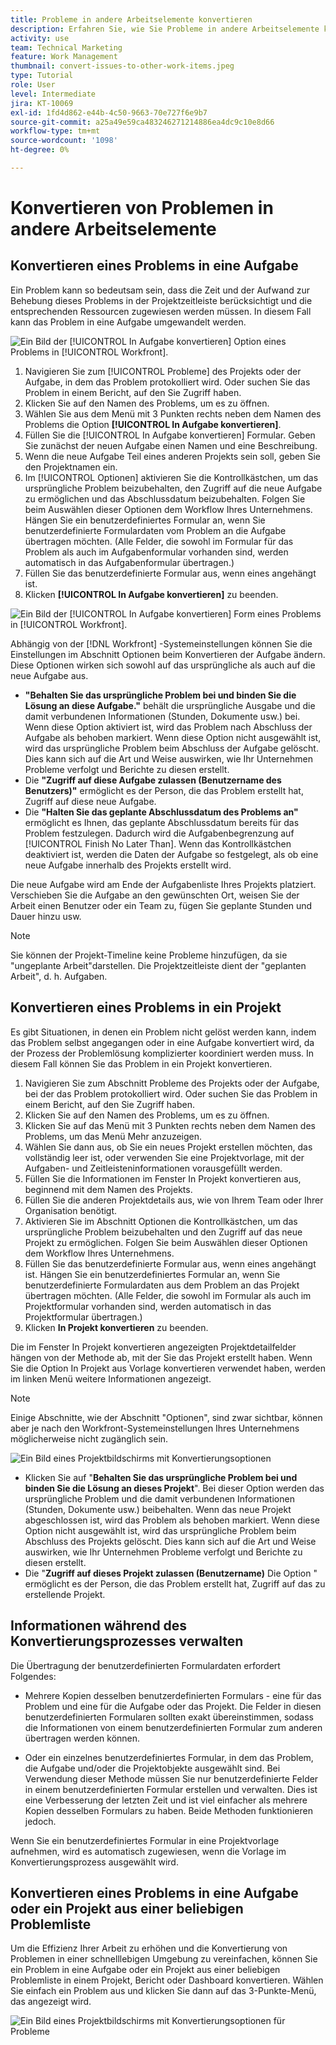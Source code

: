 ```yaml
---
title: Probleme in andere Arbeitselemente konvertieren
description: Erfahren Sie, wie Sie Probleme in andere Arbeitselemente konvertieren.
activity: use
team: Technical Marketing
feature: Work Management
thumbnail: convert-issues-to-other-work-items.jpeg
type: Tutorial
role: User
level: Intermediate
jira: KT-10069
exl-id: 1fd4d862-e44b-4c50-9663-70e727f6e9b7
source-git-commit: a25a49e59ca483246271214886ea4dc9c10e8d66
workflow-type: tm+mt
source-wordcount: '1098'
ht-degree: 0%

---
```


# Konvertieren von Problemen in andere Arbeitselemente

## Konvertieren eines Problems in eine Aufgabe

Ein Problem kann so bedeutsam sein, dass die Zeit und der Aufwand zur Behebung dieses Problems in der Projektzeitleiste berücksichtigt und die entsprechenden Ressourcen zugewiesen werden müssen. In diesem Fall kann das Problem in eine Aufgabe umgewandelt werden.

![Ein Bild der [!UICONTROL In Aufgabe konvertieren] Option eines Problems in [!UICONTROL Workfront].](assets/15-convert-issue-to-task-menu-option.png)

1. Navigieren Sie zum [!UICONTROL Probleme] des Projekts oder der Aufgabe, in dem das Problem protokolliert wird. Oder suchen Sie das Problem in einem Bericht, auf den Sie Zugriff haben.
1. Klicken Sie auf den Namen des Problems, um es zu öffnen.
1. Wählen Sie aus dem Menü mit 3 Punkten rechts neben dem Namen des Problems die Option **[!UICONTROL In Aufgabe konvertieren]**.
1. Füllen Sie die [!UICONTROL In Aufgabe konvertieren] Formular. Geben Sie zunächst der neuen Aufgabe einen Namen und eine Beschreibung.
1. Wenn die neue Aufgabe Teil eines anderen Projekts sein soll, geben Sie den Projektnamen ein.
1. Im [!UICONTROL Optionen] aktivieren Sie die Kontrollkästchen, um das ursprüngliche Problem beizubehalten, den Zugriff auf die neue Aufgabe zu ermöglichen und das Abschlussdatum beizubehalten. Folgen Sie beim Auswählen dieser Optionen dem Workflow Ihres Unternehmens. Hängen Sie ein benutzerdefiniertes Formular an, wenn Sie benutzerdefinierte Formulardaten vom Problem an die Aufgabe übertragen möchten. (Alle Felder, die sowohl im Formular für das Problem als auch im Aufgabenformular vorhanden sind, werden automatisch in das Aufgabenformular übertragen.)
1. Füllen Sie das benutzerdefinierte Formular aus, wenn eines angehängt ist.
1. Klicken **[!UICONTROL In Aufgabe konvertieren]** zu beenden.

![Ein Bild der [!UICONTROL In Aufgabe konvertieren] Form eines Problems in [!UICONTROL Workfront].](assets/16-convert-to-task-options.png)

Abhängig von der [!DNL Workfront] -Systemeinstellungen können Sie die Einstellungen im Abschnitt Optionen beim Konvertieren der Aufgabe ändern. Diese Optionen wirken sich sowohl auf das ursprüngliche als auch auf die neue Aufgabe aus.

* **&quot;Behalten Sie das ursprüngliche Problem bei und binden Sie die Lösung an diese Aufgabe.&quot;** behält die ursprüngliche Ausgabe und die damit verbundenen Informationen (Stunden, Dokumente usw.) bei. Wenn diese Option aktiviert ist, wird das Problem nach Abschluss der Aufgabe als behoben markiert. Wenn diese Option nicht ausgewählt ist, wird das ursprüngliche Problem beim Abschluss der Aufgabe gelöscht. Dies kann sich auf die Art und Weise auswirken, wie Ihr Unternehmen Probleme verfolgt und Berichte zu diesen erstellt.
* Die **&quot;Zugriff auf diese Aufgabe zulassen (Benutzername des Benutzers)&quot;** ermöglicht es der Person, die das Problem erstellt hat, Zugriff auf diese neue Aufgabe.
* Die **&quot;Halten Sie das geplante Abschlussdatum des Problems an&quot;** ermöglicht es Ihnen, das geplante Abschlussdatum bereits für das Problem festzulegen. Dadurch wird die Aufgabenbegrenzung auf [!UICONTROL Finish No Later Than]. Wenn das Kontrollkästchen deaktiviert ist, werden die Daten der Aufgabe so festgelegt, als ob eine neue Aufgabe innerhalb des Projekts erstellt wird.

Die neue Aufgabe wird am Ende der Aufgabenliste Ihres Projekts platziert. Verschieben Sie die Aufgabe an den gewünschten Ort, weisen Sie der Arbeit einen Benutzer oder ein Team zu, fügen Sie geplante Stunden und Dauer hinzu usw.

>[!NOTE]
>
>Sie können der Projekt-Timeline keine Probleme hinzufügen, da sie &quot;ungeplante Arbeit&quot;darstellen. Die Projektzeitleiste dient der &quot;geplanten Arbeit&quot;, d. h. Aufgaben.

## Konvertieren eines Problems in ein Projekt

Es gibt Situationen, in denen ein Problem nicht gelöst werden kann, indem das Problem selbst angegangen oder in eine Aufgabe konvertiert wird, da der Prozess der Problemlösung komplizierter koordiniert werden muss. In diesem Fall können Sie das Problem in ein Projekt konvertieren.

1. Navigieren Sie zum Abschnitt Probleme des Projekts oder der Aufgabe, bei der das Problem protokolliert wird. Oder suchen Sie das Problem in einem Bericht, auf den Sie Zugriff haben.
1. Klicken Sie auf den Namen des Problems, um es zu öffnen.
1. Klicken Sie auf das Menü mit 3 Punkten rechts neben dem Namen des Problems, um das Menü Mehr anzuzeigen.
1. Wählen Sie dann aus, ob Sie ein neues Projekt erstellen möchten, das vollständig leer ist, oder verwenden Sie eine Projektvorlage, mit der Aufgaben- und Zeitleisteninformationen vorausgefüllt werden.
1. Füllen Sie die Informationen im Fenster In Projekt konvertieren aus, beginnend mit dem Namen des Projekts.
1. Füllen Sie die anderen Projektdetails aus, wie von Ihrem Team oder Ihrer Organisation benötigt.
1. Aktivieren Sie im Abschnitt Optionen die Kontrollkästchen, um das ursprüngliche Problem beizubehalten und den Zugriff auf das neue Projekt zu ermöglichen. Folgen Sie beim Auswählen dieser Optionen dem Workflow Ihres Unternehmens.
1. Füllen Sie das benutzerdefinierte Formular aus, wenn eines angehängt ist. Hängen Sie ein benutzerdefiniertes Formular an, wenn Sie benutzerdefinierte Formulardaten aus dem Problem an das Projekt übertragen möchten. (Alle Felder, die sowohl im Formular als auch im Projektformular vorhanden sind, werden automatisch in das Projektformular übertragen.)
1. Klicken **In Projekt konvertieren** zu beenden.

Die im Fenster In Projekt konvertieren angezeigten Projektdetailfelder hängen von der Methode ab, mit der Sie das Projekt erstellt haben. Wenn Sie die Option In Projekt aus Vorlage konvertieren verwendet haben, werden im linken Menü weitere Informationen angezeigt.

>[!NOTE]
>
>Einige Abschnitte, wie der Abschnitt &quot;Optionen&quot;, sind zwar sichtbar, können aber je nach den Workfront-Systemeinstellungen Ihres Unternehmens möglicherweise nicht zugänglich sein.

![Ein Bild eines Projektbildschirms mit Konvertierungsoptionen](assets/conversion-options.png)

* Klicken Sie auf &quot;**Behalten Sie das ursprüngliche Problem bei und binden Sie die Lösung an dieses Projekt**&quot;. Bei dieser Option werden das ursprüngliche Problem und die damit verbundenen Informationen (Stunden, Dokumente usw.) beibehalten. Wenn das neue Projekt abgeschlossen ist, wird das Problem als behoben markiert. Wenn diese Option nicht ausgewählt ist, wird das ursprüngliche Problem beim Abschluss des Projekts gelöscht. Dies kann sich auf die Art und Weise auswirken, wie Ihr Unternehmen Probleme verfolgt und Berichte zu diesen erstellt.
* Die &quot;**Zugriff auf dieses Projekt zulassen (Benutzername)** Die Option &quot; ermöglicht es der Person, die das Problem erstellt hat, Zugriff auf das zu erstellende Projekt.

## Informationen während des Konvertierungsprozesses verwalten

<!-- Need link to wf one doc article below 

To learn about what information transfers when you convert an issue to a task or project, we recommend you read through the conversion considerations in the article, Convert issues. This lists what information is kept when converting issues and what isn’t. Workfront recommends you become familiar with these considerations so you don’t lose important information when converting issues to tasks or projects.

-->

Die Übertragung der benutzerdefinierten Formulardaten erfordert Folgendes:

* Mehrere Kopien desselben benutzerdefinierten Formulars - eine für das Problem und eine für die Aufgabe oder das Projekt. Die Felder in diesen benutzerdefinierten Formularen sollten exakt übereinstimmen, sodass die Informationen von einem benutzerdefinierten Formular zum anderen übertragen werden können.

* Oder ein einzelnes benutzerdefiniertes Formular, in dem das Problem, die Aufgabe und/oder die Projektobjekte ausgewählt sind. Bei Verwendung dieser Methode müssen Sie nur benutzerdefinierte Felder in einem benutzerdefinierten Formular erstellen und verwalten. Dies ist eine Verbesserung der letzten Zeit und ist viel einfacher als mehrere Kopien desselben Formulars zu haben. Beide Methoden funktionieren jedoch.



<!-- Need link to wf one doc article below

Learn more in the article, Transfer custom form data to a larger work item.

-->

<!-- Pro tips graphic -->

Wenn Sie ein benutzerdefiniertes Formular in eine Projektvorlage aufnehmen, wird es automatisch zugewiesen, wenn die Vorlage im Konvertierungsprozess ausgewählt wird.

<!-- Learn more graphic and documentation article links 

* Convert issues
* Transfer custom form data to a larger work item
* Overview of resolving and resolvable objects
* Understanding resolving and resolvable objects
* Unlink issues from their resolvable objects

-->

## Konvertieren eines Problems in eine Aufgabe oder ein Projekt aus einer beliebigen Problemliste

Um die Effizienz Ihrer Arbeit zu erhöhen und die Konvertierung von Problemen in einer schnelllebigen Umgebung zu vereinfachen, können Sie ein Problem in eine Aufgabe oder ein Projekt aus einer beliebigen Problemliste in einem Projekt, Bericht oder Dashboard konvertieren. Wählen Sie einfach ein Problem aus und klicken Sie dann auf das 3-Punkte-Menü, das angezeigt wird.

![Ein Bild eines Projektbildschirms mit Konvertierungsoptionen für Probleme](assets/convert-from-a-list.png)

